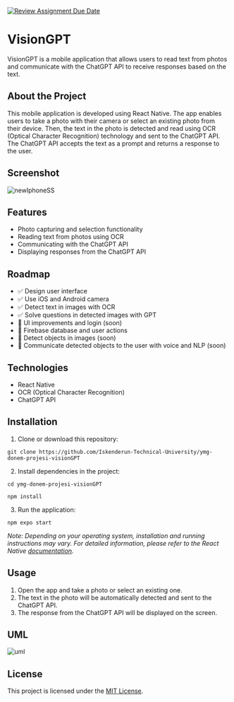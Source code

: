 [![Review Assignment Due Date](https://classroom.github.com/assets/deadline-readme-button-24ddc0f5d75046c5622901739e7c5dd533143b0c8e959d652212380cedb1ea36.svg)](https://classroom.github.com/a/QA5O9x4M)

# VisionGPT

VisionGPT is a mobile application that allows users to read text from photos and communicate with the ChatGPT API to receive responses based on the text.

## About the Project

This mobile application is developed using React Native. The app enables users to take a photo with their camera or select an existing photo from their device. Then, the text in the photo is detected and read using OCR (Optical Character Recognition) technology and sent to the ChatGPT API. The ChatGPT API accepts the text as a prompt and returns a response to the user.

## Screenshot

![newIphoneSS](https://user-images.githubusercontent.com/83416622/235541641-a189f723-0fd6-4d08-8114-d90b6c55e519.png)

## Features

- Photo capturing and selection functionality
- Reading text from photos using OCR
- Communicating with the ChatGPT API
- Displaying responses from the ChatGPT API

## Roadmap

- ✅ Design user interface
- ✅ Use iOS and Android camera
- ✅ Detect text in images with OCR
- ✅ Solve questions in detected images with GPT 
- 🔄 UI improvements and login (soon)
- 🔄 Firebase database and user actions
- 🔄 Detect objects in images (soon)
- 🔄 Communicate detected objects to the user with voice and NLP (soon)


## Technologies

- React Native
- OCR (Optical Character Recognition)
- ChatGPT API

## Installation

1. Clone or download this repository:

`git clone https://github.com/Iskenderun-Technical-University/ymg-donem-projesi-visionGPT`


2. Install dependencies in the project:

`cd ymg-donem-projesi-visionGPT`

`npm install`


3. Run the application:

`npm expo start`


_Note: Depending on your operating system, installation and running instructions may vary. For detailed information, please refer to the React Native [documentation](https://reactnative.dev/docs/getting-started)._

## Usage

1. Open the app and take a photo or select an existing one.
2. The text in the photo will be automatically detected and sent to the ChatGPT API.
3. The response from the ChatGPT API will be displayed on the screen.

## UML

![uml](https://user-images.githubusercontent.com/83416622/235539191-21aaa1a5-d6bc-412d-815f-5d4594324b85.png)

## License

This project is licensed under the [MIT License](LICENSE).

